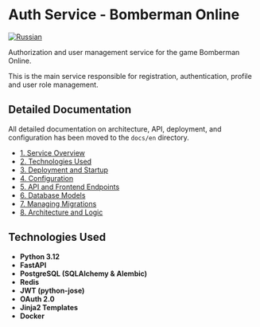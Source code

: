 # Auth Service - Bomberman Online

[![Russian](https://img.shields.io/badge/lang-Russian-blue)](README_RU.md)

Authorization and user management service for the game Bomberman Online.

This is the main service responsible for registration, authentication, profile and user role management.

## Detailed Documentation

All detailed documentation on architecture, API, deployment, and configuration has been moved to the `docs/en` directory.

- [1. Service Overview](./docs/en/01_overview.md)
- [2. Technologies Used](./docs/en/02_technologies.md)
- [3. Deployment and Startup](./docs/en/03_deployment.md)
- [4. Configuration](./docs/en/04_configuration.md)
- [5. API and Frontend Endpoints](./docs/en/05_api_endpoints.md)
- [6. Database Models](./docs/en/06_database.md)
- [7. Managing Migrations](./docs/en/07_migrations.md)
- [8. Architecture and Logic](./docs/en/08_architecture.md)

## Technologies Used

- **Python 3.12**
- **FastAPI**
- **PostgreSQL (SQLAlchemy & Alembic)**
- **Redis**
- **JWT (python-jose)**
- **OAuth 2.0**
- **Jinja2 Templates**
- **Docker**
